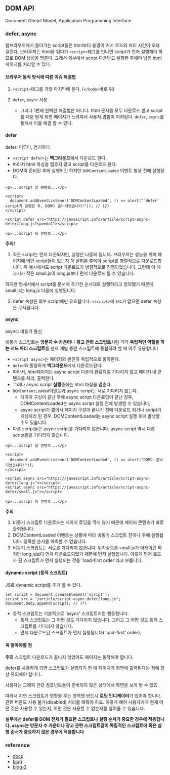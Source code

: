 ## DOM API

Document Obejct Model, Applicatoin Programming Interface

### defer, async

웹브라우저에서 돌아가는 script들은 html보다 용량이 커서 로드와 처리 시간이 오래 걸린다.
브라우저는 html을 읽다가 `<script>`태그를 만나면 script가 먼저 실행해야 하므로 DOM 생성을 멈춘다. 그래서 외부에서 script 다운받고 실행한 후에야 남은 html페이지를 처리할 수 있다.

#### 브라우저 동작 방식에 따른 이슈 해결법

1. `<script>`태그를 가장 마지막에 둔다. (`</body>`바로 위)

2. `defer`, `async` 사용
   - 그러나 1번에 완벽한 해결법은 아니다. html 문서를 모두 다운로드 받고 script를 다운 받게 되면 페이지가 느려져서 사용자 경험이 저하된다. `defer`, `async`를 통해서 이를 해결 할 수 있다.

#### defer

defer: 미루다, 연기하다

- `<script defer>`는 **백그라운드**에서 다운로드 한다.
- 따라서 html 파싱을 멈추지 않고 script를 다운로드 한다.
- DOM이 준비된 후에 실행되긴 하지만 `DOMContentLoaded` 이벤트 발생 전에 실행된다.

```
<p>...script 앞 콘텐츠...</p>

<script>
  document.addEventListener('DOMContentLoaded', () => alert("`defer` script가 실행된 후, DOM이 준비되었습니다!")); // (2)
</script>

<script defer src="https://javascript.info/article/script-async-defer/long.js?speed=1"></script>

<p>...script 뒤 콘텐츠...</p>
```

**주의!**

1. 작은 script는 먼저 다운되지만, 실행은 나중에 됩니다.
   브라우저는 성능을 위해 페이지에 어떤 script들이 있는지 쭉 살펴본 후에야 script를 병렬적으로 다운로드합니다. 위 예시에서도 script 다운로드가 병렬적으로 진행되었습니다. 그런데 이 때 크기가 작은 small.js이 long.js보다 먼저 다운로드 될 수 있습니다.

하지만 명세서에서 script를 문서에 추가한 순서대로 실행하라고 정의했기 때문에 small.js는 long.js 다음에 실행됩니다.

2. defer 속성은 외부 script에만 유효합니다.
   `<script>`에 src가 없으면 defer 속성은 무시됩니다.

#### async

async: 비동기 통신

비동기 스크립트는 **방문자 수 카운터**나 **광고 관련 스크립트**처럼 각각 **독립적인 역할을 하는 서드 파티 스크립트**를 현재 개발 중인 스크립트에 통합하려 할 때 아주 유용합니다

- `<script async>`는 페이지와 완전히 독립적으로 동작한다.
- `defer`와 동일하게 **백그라운드**에서 다운로드된다.
- 따라서, html페이지는 async script 다운이 완료되길 기다리지 않고 페이지 내 콘텐츠를 처리, 출력한다.
- 그러나 async script **실행**중에는 html 파싱을 멈춘다.
- `DOMContentLoaded`이벤트와 async script는 서로 기다리지 않는다.
  - 페이지 구성이 끝난 후에 async script 다운로딩이 끝난 경우, DOMContentLoaded는 async script 실행 전에 발생할 수 있습니다,
  - async script가 짧아서 페이지 구성이 끝나기 전에 다운로드 되거나 script가 캐싱처리 된 경우, DOMContentLoaded는 async script 실행 후에 발생할 수도 있습니다.
- 다른 script들은 async script를 기다리지 않습니다. async script 역시 다른 script들을 기다리지 않습니다.

```
<p>...script 앞 콘텐츠...</p>

<script>
  document.addEventListener('DOMContentLoaded', () => alert("DOM이 준비 되었습니다!"));
</script>

<script async src="https://javascript.info/article/script-async-defer/long.js"></script>
<script async src="https://javascript.info/article/script-async-defer/small.js"></script>

<p>...script 뒤 콘텐츠...</p>
```

**주의**

1. 비동기 스크립트 다운로드는 페이지 로딩을 막지 않기 때문에 페이지 콘텐츠가 바로 출력됩니다.
2. DOMContentLoaded 이벤트는 상황에 따라 비동기 스크립트 전이나 후에 실행됩니다. 정확한 순서를 예측할 수 없습니다.
3. 비동기 스크립트는 서로를 기다리지 않습니다. 위치상으론 small.js가 아래이긴 하지만 long.js보다 먼저 다운로드되었기 때문에 먼저 실행됩니다. 이렇게 먼저 로드가 된 스크립트가 먼저 실행되는 것을 'load-first order’라고 부릅니다.

#### dynamic script (동적 스크립트)

JS로 dynamic script를 추가 할 수 있다.

```
let script = document.createElement('script');
script.src = "/article/script-async-defer/long.js";
document.body.append(script); // (*)
```

- 동적 스크립트는 기본적으로 ‘async’ 스크립트처럼 행동합니다.
  - 동적 스크립트는 그 어떤 것도 기다리지 않습니다. 그리고 그 어떤 것도 동적 스크립트를 기다리지 않습니다.
  - 먼저 다운로드된 스크립트가 먼저 실행됩니다(‘load-first’ order).

#### 꼭 알아야할 점

**주의**
스크립트 다운로드가 끝나지 않았어도 페이지는 동작해야 합니다.

defer를 사용하게 되면 스크립트가 실행되기 전 에 페이지가 화면에 출력된다는 점에 항상 유의해야 합니다.

사용자는 그래픽 관련 컴포넌트들이 준비되지 않은 상태에서 화면을 보게 될 수 있죠.

따라서 지연 스크립트가 영향을 주는 영역엔 반드시 **로딩 인디케이터**가 있어야 합니다. 관련 버튼도 사용 불가(disabled) 처리를 해줘야 하죠. 이렇게 해야 사용자에게 현재 어떤 것은 사용할 수 있는지, 어떤 것은 사용할 수 없는지를 알려줄 수 있습니다.

**실무에선 defer를 DOM 전체가 필요한 스크립트나 실행 순서가 중요한 경우에 적용합니다. async는 방문자 수 카운터나 광고 관련 스크립트같이 독립적인 스크립트에 혹은 실행 순서가 중요하지 않은 경우에 적용합니다**

### reference

- [docs](https://ko.javascript.info/script-async-defer)
- [blog](https://webroadcast.tistory.com/15)
- [blog-2](https://wormwlrm.github.io/2021/03/01/Async-Defer-Attributes-of-Script-Tag.html)
